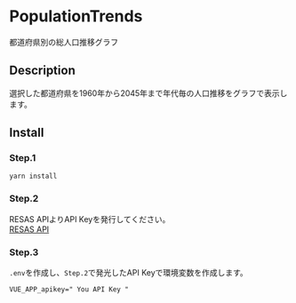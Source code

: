 # PopulationTrends

都道府県別の総人口推移グラフ

## Description
選択した都道府県を1960年から2045年まで年代毎の人口推移をグラフで表示します。

## Install
### Step.1
```
yarn install
```
### Step.2
RESAS APIよりAPI Keyを発行してください。  
[RESAS API](https://opendata.resas-portal.go.jp/)

### Step.3
`.env`を作成し、`Step.2`で発光したAPI Keyで環境変数を作成します。
```
VUE_APP_apikey=" You API Key "
```
